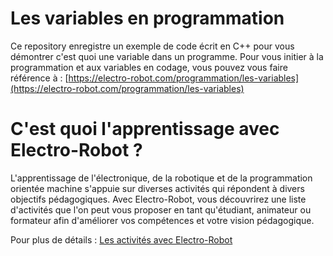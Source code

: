 # Les variables en programmation
Ce repository enregistre un exemple de code écrit en C++ pour vous démontrer c'est quoi une variable dans un programme. Pour vous initier à la programmation et aux variables en codage, vous pouvez vous faire référence à : [https://electro-robot.com/programmation/les-variables](https://electro-robot.com/programmation/les-variables)

# C'est quoi l'apprentissage avec Electro-Robot ?

L'apprentissage de l'électronique, de la robotique et de la programmation orientée machine s'appuie sur diverses activités qui répondent à divers objectifs pédagogiques. Avec Electro-Robot, vous découvrirez une liste d'activités que l'on peut vous proposer en tant qu'étudiant, animateur ou formateur afin d'améliorer vos compétences et votre vision pédagogique.

Pour plus de détails : <a href="https://electro-robot.com/les-activites" rel="dofollow">Les activités avec Electro-Robot</a>
